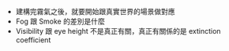 - 建構完霧氣之後，就要開始跟真實世界的場景做對應
- Fog 跟 Smoke 的差別是什麼
- Visibility 跟 eye height 不是真正有關，真正有關係的是 extinction coefficient
